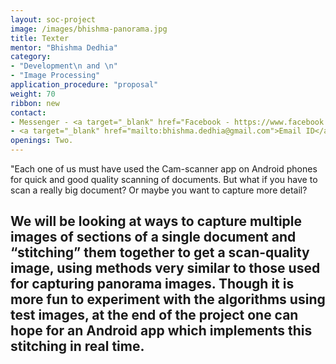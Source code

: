 ```yaml
---
layout: soc-project
image: /images/bhishma-panorama.jpg
title: Texter
mentor: "Bhishma Dedhia"
category:
- "Development\n and \n"
- "Image Processing"
application_procedure: "proposal"
weight: 70
ribbon: new
contact:
- Messenger - <a target="_blank" href="Facebook - https://www.facebook.com/bhishma.dedhia>Bhishma Dedhia/a>
- <a target="_blank" href="mailto:bhishma.dedhia@gmail.com">Email ID</a> - bhishma.dedhia@gmail.com
openings: Two.
---
```


"Each one of us must have used the Cam-scanner app on Android phones for quick and good quality scanning of documents. But what if you have to scan a really big document? Or maybe you want to capture more detail?
<!--break-->
We will be looking at ways to capture multiple images of sections of a single document and “stitching” them together to get a scan-quality image, using methods very similar to those used for capturing panorama images. Though it is more fun to experiment with the algorithms using test images, at the end of the project one can hope for an Android app which implements this stitching in real time.
---
